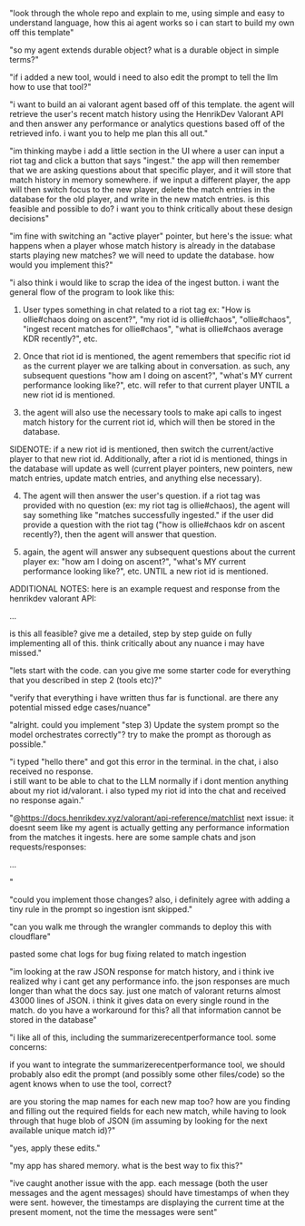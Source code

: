 "look through the whole repo and explain to me, using simple and easy to understand
language, how this ai agent works so i can start to build my own off this template"

"so my agent extends durable object? what is a durable object in simple terms?"

"if i added a new tool, would i need to also edit the prompt to tell the llm how to use that tool?"

"i want to build an ai valorant agent based off of this template. the agent will
retrieve the user's recent match history using the HenrikDev Valorant API and then
answer any performance or analytics questions based off of the retrieved info.
i want you to help me plan this all out."

"im thinking maybe i add a little section in the UI where a user can input a riot
tag and click a button that says "ingest." the app will then remember that we are
asking questions about that specific player, and it will store that match history
in memory somewhere. if we input a different player, the app will then switch focus
to the new player, delete the match entries in the database for the old player,
and write in the new match entries. is this feasible and possible to do?
i want you to think critically about these design decisions"

"im fine with switching an "active player" pointer, but here's the issue: what happens
when a player whose match history is already in the database starts playing new
matches? we will need to update the database. how would you implement this?"

"i also think i would like to scrap the idea of the ingest button. i want the
general flow of the program to look like this:

1. User types something in chat related to a riot tag ex:
   "How is ollie#chaos doing on ascent?", "my riot id is ollie#chaos",
   "ollie#chaos", "ingest recent matches for ollie#chaos",
   "what is ollie#chaos average KDR recently?", etc.

2. Once that riot id is mentioned, the agent remembers that specific riot id as
   the current player we are talking about in conversation. as such, any subsequent
   questions "how am I doing on ascent?", "what's MY current performance looking like?",
   etc. will refer to that current player UNTIL a new riot id is mentioned.

3. the agent will also use the necessary tools to make api calls to ingest match
   history for the current riot id, which will then be stored in the database.

SIDENOTE: if a new riot id is mentioned, then switch the current/active player to
that new riot id. Additionally, after a riot id is mentioned, things in the database
will update as well (current player pointers, new pointers, new match entries,
update match entries, and anything else necessary).

4. The agent will then answer the user's question. if a riot tag was provided with
   no question (ex: my riot tag is ollie#chaos), the agent will say something like
   "matches successfully ingested." if the user did provide a question with the riot
   tag ("how is ollie#chaos kdr on ascent recently?), then the agent will answer that question.

5. again, the agent will answer any subsequent questions about the current player
   ex: "how am I doing on ascent?", "what's MY current performance looking like?",
   etc. UNTIL a new riot id is mentioned.

ADDITIONAL NOTES:
here is an example request and response from the henrikdev valorant API:

...

is this all feasible? give me a detailed, step by step guide on fully implementing
all of this. think critically about any nuance i may have missed."

"lets start with the code. can you give me some starter code for everything
that you described in step 2 (tools etc)?"

"verify that everything i have written thus far is functional. are there
any potential missed edge cases/nuance"

"alright. could you implement "step 3) Update the system prompt so the model orchestrates correctly"?
try to make the prompt as thorough as possible."

"i typed "hello there" and got this error in the terminal. in the chat, i also received no response.  
i still want to be able to chat to the LLM normally if i dont mention anything
about my riot id/valorant. i also typed my riot id into the chat and received no response again."

"@https://docs.henrikdev.xyz/valorant/api-reference/matchlist
next issue: it doesnt seem like my agent is actually getting any performance
information from the matches it ingests. here are some sample chats and json
requests/responses:

...

"

"could you implement those changes? also, i definitely agree with adding a tiny
rule in the prompt so ingestion isnt skipped."

"can you walk me through the wrangler commands to deploy this with cloudflare"

pasted some chat logs for bug fixing related to match ingestion

"im looking at the raw JSON response for match history, and i think ive realized why
i cant get any performance info. the json responses are much longer than what the docs say.
just one match of valorant returns almost 43000 lines of JSON. i think it gives
data on every single round in the match. do you have a workaround for this? all that
information cannot be stored in the database"

"i like all of this, including the summarizerecentperformance tool. some concerns:

if you want to integrate the summarizerecentperformance tool, we should probably also edit the prompt
(and possibly some other files/code) so the agent knows when to use the tool, correct?

are you storing the map names for each new map too? how are you finding and filling
out the required fields for each new match, while having to look through that huge
blob of JSON (im assuming by looking for the next available unique match id)?"

"yes, apply these edits."

"my app has shared memory. what is the best way to fix this?"

"ive caught another issue with the app. each message (both the user messages and the agent messages)
should have timestamps of when they were sent. however, the timestamps are displaying
the current time at the present moment, not the time the messages were sent"
